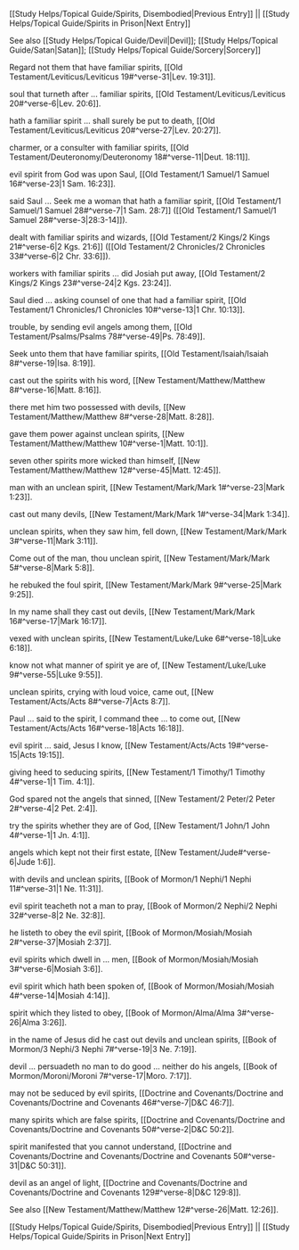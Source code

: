 [[Study Helps/Topical Guide/Spirits, Disembodied|Previous Entry]]  ||  [[Study Helps/Topical Guide/Spirits in Prison|Next Entry]]

 See also [[Study Helps/Topical Guide/Devil|Devil]]; [[Study Helps/Topical Guide/Satan|Satan]]; [[Study Helps/Topical Guide/Sorcery|Sorcery]]

 Regard not them that have familiar spirits, [[Old Testament/Leviticus/Leviticus 19#^verse-31|Lev. 19:31]].

 soul that turneth after ... familiar spirits, [[Old Testament/Leviticus/Leviticus 20#^verse-6|Lev. 20:6]].

 hath a familiar spirit ... shall surely be put to death, [[Old Testament/Leviticus/Leviticus 20#^verse-27|Lev. 20:27]].

 charmer, or a consulter with familiar spirits, [[Old Testament/Deuteronomy/Deuteronomy 18#^verse-11|Deut. 18:11]].

 evil spirit from God was upon Saul, [[Old Testament/1 Samuel/1 Samuel 16#^verse-23|1 Sam. 16:23]].

 said Saul ... Seek me a woman that hath a familiar spirit, [[Old Testament/1 Samuel/1 Samuel 28#^verse-7|1 Sam. 28:7]] ([[Old Testament/1 Samuel/1 Samuel 28#^verse-3|28:3-14]]).

 dealt with familiar spirits and wizards, [[Old Testament/2 Kings/2 Kings 21#^verse-6|2 Kgs. 21:6]] ([[Old Testament/2 Chronicles/2 Chronicles 33#^verse-6|2 Chr. 33:6]]).

 workers with familiar spirits ... did Josiah put away, [[Old Testament/2 Kings/2 Kings 23#^verse-24|2 Kgs. 23:24]].

 Saul died ... asking counsel of one that had a familiar spirit, [[Old Testament/1 Chronicles/1 Chronicles 10#^verse-13|1 Chr. 10:13]].

 trouble, by sending evil angels among them, [[Old Testament/Psalms/Psalms 78#^verse-49|Ps. 78:49]].

 Seek unto them that have familiar spirits, [[Old Testament/Isaiah/Isaiah 8#^verse-19|Isa. 8:19]].

 cast out the spirits with his word, [[New Testament/Matthew/Matthew 8#^verse-16|Matt. 8:16]].

 there met him two possessed with devils, [[New Testament/Matthew/Matthew 8#^verse-28|Matt. 8:28]].

 gave them power against unclean spirits, [[New Testament/Matthew/Matthew 10#^verse-1|Matt. 10:1]].

 seven other spirits more wicked than himself, [[New Testament/Matthew/Matthew 12#^verse-45|Matt. 12:45]].

 man with an unclean spirit, [[New Testament/Mark/Mark 1#^verse-23|Mark 1:23]].

 cast out many devils, [[New Testament/Mark/Mark 1#^verse-34|Mark 1:34]].

 unclean spirits, when they saw him, fell down, [[New Testament/Mark/Mark 3#^verse-11|Mark 3:11]].

 Come out of the man, thou unclean spirit, [[New Testament/Mark/Mark 5#^verse-8|Mark 5:8]].

 he rebuked the foul spirit, [[New Testament/Mark/Mark 9#^verse-25|Mark 9:25]].

 In my name shall they cast out devils, [[New Testament/Mark/Mark 16#^verse-17|Mark 16:17]].

 vexed with unclean spirits, [[New Testament/Luke/Luke 6#^verse-18|Luke 6:18]].

 know not what manner of spirit ye are of, [[New Testament/Luke/Luke 9#^verse-55|Luke 9:55]].

 unclean spirits, crying with loud voice, came out, [[New Testament/Acts/Acts 8#^verse-7|Acts 8:7]].

 Paul ... said to the spirit, I command thee ... to come out, [[New Testament/Acts/Acts 16#^verse-18|Acts 16:18]].

 evil spirit ... said, Jesus I know, [[New Testament/Acts/Acts 19#^verse-15|Acts 19:15]].

 giving heed to seducing spirits, [[New Testament/1 Timothy/1 Timothy 4#^verse-1|1 Tim. 4:1]].

 God spared not the angels that sinned, [[New Testament/2 Peter/2 Peter 2#^verse-4|2 Pet. 2:4]].

 try the spirits whether they are of God, [[New Testament/1 John/1 John 4#^verse-1|1 Jn. 4:1]].

 angels which kept not their first estate, [[New Testament/Jude#^verse-6|Jude 1:6]].

 with devils and unclean spirits, [[Book of Mormon/1 Nephi/1 Nephi 11#^verse-31|1 Ne. 11:31]].

 evil spirit teacheth not a man to pray, [[Book of Mormon/2 Nephi/2 Nephi 32#^verse-8|2 Ne. 32:8]].

 he listeth to obey the evil spirit, [[Book of Mormon/Mosiah/Mosiah 2#^verse-37|Mosiah 2:37]].

 evil spirits which dwell in ... men, [[Book of Mormon/Mosiah/Mosiah 3#^verse-6|Mosiah 3:6]].

 evil spirit which hath been spoken of, [[Book of Mormon/Mosiah/Mosiah 4#^verse-14|Mosiah 4:14]].

 spirit which they listed to obey, [[Book of Mormon/Alma/Alma 3#^verse-26|Alma 3:26]].

 in the name of Jesus did he cast out devils and unclean spirits, [[Book of Mormon/3 Nephi/3 Nephi 7#^verse-19|3 Ne. 7:19]].

 devil ... persuadeth no man to do good ... neither do his angels, [[Book of Mormon/Moroni/Moroni 7#^verse-17|Moro. 7:17]].

 may not be seduced by evil spirits, [[Doctrine and Covenants/Doctrine and Covenants/Doctrine and Covenants 46#^verse-7|D&C 46:7]].

 many spirits which are false spirits, [[Doctrine and Covenants/Doctrine and Covenants/Doctrine and Covenants 50#^verse-2|D&C 50:2]].

 spirit manifested that you cannot understand, [[Doctrine and Covenants/Doctrine and Covenants/Doctrine and Covenants 50#^verse-31|D&C 50:31]].

 devil as an angel of light, [[Doctrine and Covenants/Doctrine and Covenants/Doctrine and Covenants 129#^verse-8|D&C 129:8]].

 See also [[New Testament/Matthew/Matthew 12#^verse-26|Matt. 12:26]].

[[Study Helps/Topical Guide/Spirits, Disembodied|Previous Entry]]  ||  [[Study Helps/Topical Guide/Spirits in Prison|Next Entry]]